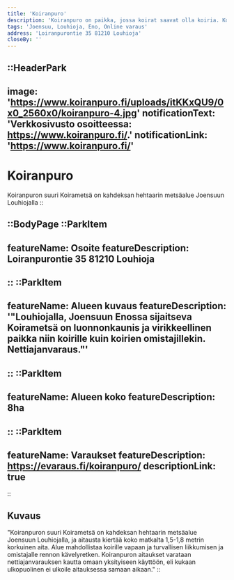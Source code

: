 ```yaml
---
title: 'Koiranpuro'
description: 'Koiranpuro on paikka, jossa koirat saavat olla koiria. Koiranpuron alue sijaitsee Joensuun Enossa ja muodostuu valtavasta metsäaitauksesta.'
tags: 'Joensuu, Louhioja, Eno, Online varaus'
address: 'Loiranpurontie 35 81210 Louhioja'
closeBy: ''
---
```


::HeaderPark
---
image: 'https://www.koiranpuro.fi/uploads/itKKxQU9/0x0_2560x0/koiranpuro-4.jpg'
notificationText: 'Verkkosivusto osoitteessa: https://www.koiranpuro.fi/.'
notificationLink: 'https://www.koiranpuro.fi/'
---
# Koiranpuro
Koiranpuron suuri Koirametsä on kahdeksan hehtaarin metsäalue Joensuun Louhiojalla
::

::BodyPage
::ParkItem
---
featureName: Osoite
featureDescription: Loiranpurontie 35 81210 Louhioja
---
::
::ParkItem
---
featureName: Alueen kuvaus
featureDescription: '"Louhiojalla, Joensuun Enossa sijaitseva Koirametsä on luonnonkaunis ja virikkeellinen paikka niin koirille kuin koirien omistajillekin. 
Nettiajanvaraus."'
---
::
::ParkItem
---
featureName: Alueen koko
featureDescription: 8ha
---
::
::ParkItem
---
featureName: Varaukset
featureDescription: https://evaraus.fi/koiranpuro/
descriptionLink: true
---
::
## Kuvaus
"Koiranpuron suuri Koirametsä on kahdeksan hehtaarin metsäalue Joensuun Louhiojalla, ja aitausta kiertää koko matkalta 1,5-1,8 metrin korkuinen aita. Alue mahdollistaa koirille vapaan ja turvallisen liikkumisen ja omistajalle rennon kävelyretken. Koiranpuron aitaukset varataan nettiajanvarauksen kautta omaan yksityiseen käyttöön, eli kukaan ulkopuolinen ei ulkoile aitauksessa samaan aikaan."
::